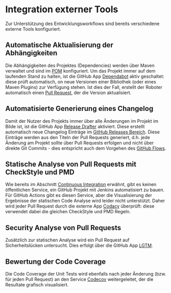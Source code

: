 # Integration externer Tools

Zur Unterstützung des Entwicklungsworkflows sind bereits verschiedene externe Tools konfiguriert.

## Automatische Aktualisierung der Abhängigkeiten

Die Abhängigkeiten des Projektes (Dependencies) werden über Maven verwaltet und sind im [POM](../pom.xml) konfiguriert.
Um das Projekt immer auf dem laufenden Stand zu halten, ist die GitHub App [Dependabot](https://dependabot.com)
aktiv geschaltet: diese prüft automatisch, on neue Versionen einer Bibliothek (oder eines Maven Plugins) zur Verfügung 
stehen. Ist dies der Fall, erstellt der Roboter automatisch einen 
[Pull Request](https://github.com/uhafner/codingstyle/pulls), der die Version aktualisiert.

## Automatisierte Generierung eines Changelog

Damit der Nutzer des Projekts immer über alle Änderungen im Projekt im Bilde ist, ist die GitHub App 
[Release Drafter](https://github.com/toolmantim/release-drafter) aktiviert. Diese erstellt automatisch neue Changelog
Einträge im [GitHub Releases Bereich](https://github.com/uhafner/codingstyle/releases). Diese Einträge werden
aus den Titeln der Pull Requests generiert, d.h. jede Änderung am Projekt sollte über Pull Requests erfolgen und nicht 
über direkte Git Commits - dies entspricht auch dem Vorgehen des [GitHub Flows](https://guides.github.com/introduction/flow/).

## Statische Analyse von Pull Requests mit CheckStyle und PMD

Wie bereits im Abschnitt [Continuous Integration](Continuous-Integration.md) erwähnt, gibt es keinen öffentlichen 
Service, ein GitHub Projekt mit Jenkins automatisiert zu bauen. Für GitHub Actions gibt es diesen Service, aber 
die Visualisierung der Ergebnisse der statischen Code Analyse wird leider nicht unterstützt. Daher wird jeder Pull Request 
durch die externe App [Codacy](https://www.codacy.com/app/uhafner/codingstyle?utm_source=github.com&amp) überprüft: diese
verwendet dabei die gleichen CheckStyle und PMD Regeln. 

## Security Analyse von Pull Requests

Zusätzlich zur statischen Analyse wird ein Pull Request auf Sicherheitslücken untersucht. Dies erfolgt über die GitHub
App [LGTM](https://lgtm.com).

## Bewertung der Code Coverage 

Die Code Coverage der Unit Tests wird ebenfalls nach jeder Änderung (bzw. für jeden Pull Request) an den Service
[Codecov](https://codecov.io/gh/uhafner/codingstyle) weitergeleitet, der die Resultate grafisch visualisiert.
